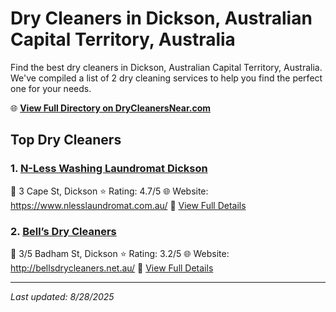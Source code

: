 # Dry Cleaners in Dickson, Australian Capital Territory, Australia

Find the best dry cleaners in Dickson, Australian Capital Territory, Australia. We've compiled a list of 2 dry cleaning services to help you find the perfect one for your needs.

🌐 **[View Full Directory on DryCleanersNear.com](https://drycleanersnear.com/city/Australia/Australian%20Capital%20Territory/Dickson)**

## Top Dry Cleaners

### 1. [N-Less Washing Laundromat Dickson](https://drycleanersnear.com/dryCleaner/68a28977e025a3a8d28d3b67/n-less-washing-laundromat-dickson)
📍 3 Cape St, Dickson
⭐ Rating: 4.7/5
🌐 Website: https://www.nlesslaundromat.com.au/
🔗 [View Full Details](https://drycleanersnear.com/dryCleaner/68a28977e025a3a8d28d3b67/n-less-washing-laundromat-dickson)

### 2. [Bell’s Dry Cleaners](https://drycleanersnear.com/dryCleaner/68a2894be025a3a8d28d3a3a/bell-s-dry-cleaners)
📍 3/5 Badham St, Dickson
⭐ Rating: 3.2/5
🌐 Website: http://bellsdrycleaners.net.au/
🔗 [View Full Details](https://drycleanersnear.com/dryCleaner/68a2894be025a3a8d28d3a3a/bell-s-dry-cleaners)


---

*Last updated: 8/28/2025*
